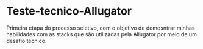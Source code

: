 # Teste-tecnico-Allugator
Primeira etapa do processo seletivo, com o objetivo de demosntrar minhas habilidades com as stacks que são utilizadas pela Allugator por meio de um desafio técnico.
